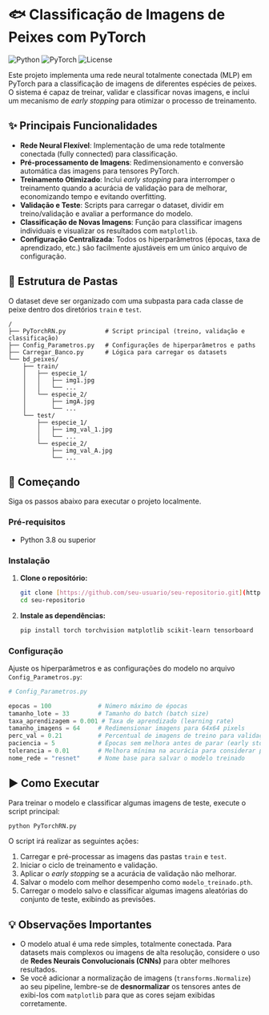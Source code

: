 # 🐟 Classificação de Imagens de Peixes com PyTorch

![Python](https://img.shields.io/badge/Python-3.8+-blue?style=for-the-badge&logo=python)
![PyTorch](https://img.shields.io/badge/PyTorch-2.0+-ee4c2c?style=for-the-badge&logo=pytorch)
![License](https://img.shields.io/badge/License-MIT-yellow?style=for-the-badge)

Este projeto implementa uma rede neural totalmente conectada (MLP) em PyTorch para a classificação de imagens de diferentes espécies de peixes. O sistema é capaz de treinar, validar e classificar novas imagens, e inclui um mecanismo de *early stopping* para otimizar o processo de treinamento.

## ✨ Principais Funcionalidades

- **Rede Neural Flexível**: Implementação de uma rede totalmente conectada (fully connected) para classificação.
- **Pré-processamento de Imagens**: Redimensionamento e conversão automática das imagens para tensores PyTorch.
- **Treinamento Otimizado**: Inclui *early stopping* para interromper o treinamento quando a acurácia de validação para de melhorar, economizando tempo e evitando overfitting.
- **Validação e Teste**: Scripts para carregar o dataset, dividir em treino/validação e avaliar a performance do modelo.
- **Classificação de Novas Imagens**: Função para classificar imagens individuais e visualizar os resultados com `matplotlib`.
- **Configuração Centralizada**: Todos os hiperparâmetros (épocas, taxa de aprendizado, etc.) são facilmente ajustáveis em um único arquivo de configuração.

## 📂 Estrutura de Pastas

O dataset deve ser organizado com uma subpasta para cada classe de peixe dentro dos diretórios `train` e `test`.

```
/
├── PyTorchRN.py           # Script principal (treino, validação e classificação)
├── Config_Parametros.py   # Configurações de hiperparâmetros e paths
├── Carregar_Banco.py      # Lógica para carregar os datasets
└── bd_peixes/
    ├── train/
    │   ├── especie_1/
    │   │   ├── img1.jpg
    │   │   └── ...
    │   └── especie_2/
    │       ├── imgA.jpg
    │       └── ...
    └── test/
        ├── especie_1/
        │   ├── img_val_1.jpg
        │   └── ...
        └── especie_2/
            ├── img_val_A.jpg
            └── ...
```

## 🚀 Começando

Siga os passos abaixo para executar o projeto localmente.

### Pré-requisitos

- Python 3.8 ou superior

### Instalação

1.  **Clone o repositório:**
    ```bash
    git clone [https://github.com/seu-usuario/seu-repositorio.git](https://github.com/seu-usuario/seu-repositorio.git)
    cd seu-repositorio
    ```

2.  **Instale as dependências:**
    ```bash
    pip install torch torchvision matplotlib scikit-learn tensorboard
    ```

### Configuração

Ajuste os hiperparâmetros e as configurações do modelo no arquivo `Config_Parametros.py`:

```python
# Config_Parametros.py

epocas = 100             # Número máximo de épocas
tamanho_lote = 33        # Tamanho do batch (batch size)
taxa_aprendizagem = 0.001 # Taxa de aprendizado (learning rate)
tamanho_imagens = 64     # Redimensionar imagens para 64x64 pixels
perc_val = 0.21          # Percentual de imagens de treino para validação interna
paciencia = 5            # Épocas sem melhora antes de parar (early stopping)
tolerancia = 0.01        # Melhora mínima na acurácia para considerar progresso
nome_rede = "resnet"     # Nome base para salvar o modelo treinado
```

## ▶️ Como Executar

Para treinar o modelo e classificar algumas imagens de teste, execute o script principal:

```bash
python PyTorchRN.py
```

O script irá realizar as seguintes ações:
1.  Carregar e pré-processar as imagens das pastas `train` e `test`.
2.  Iniciar o ciclo de treinamento e validação.
3.  Aplicar o *early stopping* se a acurácia de validação não melhorar.
4.  Salvar o modelo com melhor desempenho como `modelo_treinado.pth`.
5.  Carregar o modelo salvo e classificar algumas imagens aleatórias do conjunto de teste, exibindo as previsões.

## 💡 Observações Importantes

-   O modelo atual é uma rede simples, totalmente conectada. Para datasets mais complexos ou imagens de alta resolução, considere o uso de **Redes Neurais Convolucionais (CNNs)** para obter melhores resultados.
-   Se você adicionar a normalização de imagens (`transforms.Normalize`) ao seu pipeline, lembre-se de **desnormalizar** os tensores antes de exibi-los com `matplotlib` para que as cores sejam exibidas corretamente.
